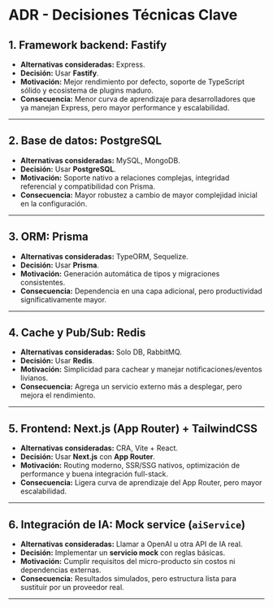 # ADR - Decisiones Técnicas Clave

## 1. Framework backend: Fastify
- **Alternativas consideradas:** Express.
- **Decisión:** Usar **Fastify**.
- **Motivación:** Mejor rendimiento por defecto, soporte de TypeScript sólido y ecosistema de plugins maduro.
- **Consecuencia:** Menor curva de aprendizaje para desarrolladores que ya manejan Express, pero mayor performance y escalabilidad.

---

## 2. Base de datos: PostgreSQL
- **Alternativas consideradas:** MySQL, MongoDB.
- **Decisión:** Usar **PostgreSQL**.
- **Motivación:** Soporte nativo a relaciones complejas, integridad referencial y compatibilidad con Prisma.
- **Consecuencia:** Mayor robustez a cambio de mayor complejidad inicial en la configuración.

---

## 3. ORM: Prisma
- **Alternativas consideradas:** TypeORM, Sequelize.
- **Decisión:** Usar **Prisma**.
- **Motivación:** Generación automática de tipos y migraciones consistentes.
- **Consecuencia:** Dependencia en una capa adicional, pero productividad significativamente mayor.

---

## 4. Cache y Pub/Sub: Redis
- **Alternativas consideradas:** Solo DB, RabbitMQ.
- **Decisión:** Usar **Redis**.
- **Motivación:** Simplicidad para cachear y manejar notificaciones/eventos livianos.
- **Consecuencia:** Agrega un servicio externo más a desplegar, pero mejora el rendimiento.

---

## 5. Frontend: Next.js (App Router) + TailwindCSS
- **Alternativas consideradas:** CRA, Vite + React.
- **Decisión:** Usar **Next.js** con **App Router**.
- **Motivación:** Routing moderno, SSR/SSG nativos, optimización de performance y buena integración full-stack.
- **Consecuencia:** Ligera curva de aprendizaje del App Router, pero mayor escalabilidad.

---

## 6. Integración de IA: Mock service (`aiService`)
- **Alternativas consideradas:** Llamar a OpenAI u otra API de IA real.
- **Decisión:** Implementar un **servicio mock** con reglas básicas.
- **Motivación:** Cumplir requisitos del micro-producto sin costos ni dependencias externas.
- **Consecuencia:** Resultados simulados, pero estructura lista para sustituir por un proveedor real.

---

